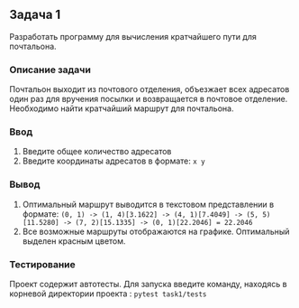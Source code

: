 ## Задача 1
Разработать программу для вычисления кратчайшего пути для почтальона.

### Описание задачи
Почтальон выходит из почтового отделения, объезжает всех адресатов один раз для вручения посылки и возвращается в почтовое отделение.
Необходимо найти кратчайший маршрут для почтальона.

### Ввод
1. Введите общее количество адресатов
2. Введите координаты адресатов в формате: `x y`

### Вывод
1. Оптимальный маршрут выводится в текстовом представлении в формате: `(0, 1) -> (1, 4)[3.1622] -> (4, 1)[7.4049] -> (5, 5)[11.5280] -> (7, 2)[15.1335] -> (0, 1)[22.2046] = 22.2046`
2. Все возможные маршруты отображаются на графике. Оптимальный выделен красным цветом.

### Тестирование
Проект содержит автотесты. Для запуска введите команду, находясь в корневой директории проекта : `pytest task1/tests`


